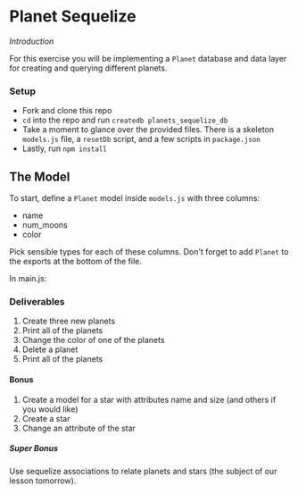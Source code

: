 # Planet Sequelize

_Introduction_

For this exercise you will be implementing a `Planet` database and data layer for creating and querying different planets.

### Setup
- Fork and clone this repo
- `cd` into the repo and run `createdb planets_sequelize_db`
- Take a moment to glance over the provided files.  There is a skeleton `models.js` file, a `resetDb` script, and a few scripts in `package.json`
- Lastly, run `npm install`

## The Model

To start, define a `Planet` model inside `models.js` with three columns:
- name
- num_moons
- color

Pick sensible types for each of these columns.  Don't forget to add `Planet` to the exports at the bottom of the file.

In main.js:

### Deliverables

1. Create three new planets
2. Print all of the planets
3. Change the color of one of the planets
4. Delete a planet
5. Print all of the planets

#### Bonus

1. Create a model for a star with attributes name and size (and others if you would like)
2. Create a star
3. Change an attribute of the star

##### Super Bonus

Use sequelize associations to relate planets and stars (the subject of our lesson tomorrow).
